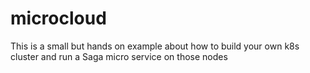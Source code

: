 # microcloud
This is a small but hands on example about how to build your own k8s cluster and run a Saga micro service on those nodes
